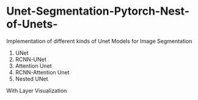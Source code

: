 # Unet-Segmentation-Pytorch-Nest-of-Unets-
Implementation of different kinds of Unet Models for Image Segmentation

1) UNet
2) RCNN-UNet
3) Attention Unet
4) RCNN-Attention Unet
5) Nested UNet

With Layer Visualization

